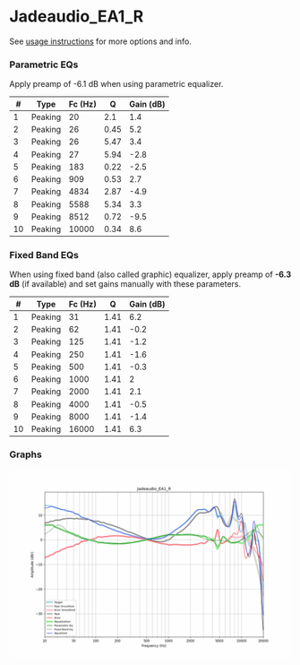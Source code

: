 # Jadeaudio_EA1_R
See [usage instructions](https://github.com/jaakkopasanen/AutoEq#usage) for more options and info.

### Parametric EQs
Apply preamp of -6.1 dB when using parametric equalizer.

|   # | Type    |   Fc (Hz) |    Q |   Gain (dB) |
|-----|---------|-----------|------|-------------|
|   1 | Peaking |        20 | 2.1  |         1.4 |
|   2 | Peaking |        26 | 0.45 |         5.2 |
|   3 | Peaking |        26 | 5.47 |         3.4 |
|   4 | Peaking |        27 | 5.94 |        -2.8 |
|   5 | Peaking |       183 | 0.22 |        -2.5 |
|   6 | Peaking |       909 | 0.53 |         2.7 |
|   7 | Peaking |      4834 | 2.87 |        -4.9 |
|   8 | Peaking |      5588 | 5.34 |         3.3 |
|   9 | Peaking |      8512 | 0.72 |        -9.5 |
|  10 | Peaking |     10000 | 0.34 |         8.6 |

### Fixed Band EQs
When using fixed band (also called graphic) equalizer, apply preamp of **-6.3 dB** (if available) and set gains manually with these parameters.

|   # | Type    |   Fc (Hz) |    Q |   Gain (dB) |
|-----|---------|-----------|------|-------------|
|   1 | Peaking |        31 | 1.41 |         6.2 |
|   2 | Peaking |        62 | 1.41 |        -0.2 |
|   3 | Peaking |       125 | 1.41 |        -1.2 |
|   4 | Peaking |       250 | 1.41 |        -1.6 |
|   5 | Peaking |       500 | 1.41 |        -0.3 |
|   6 | Peaking |      1000 | 1.41 |         2   |
|   7 | Peaking |      2000 | 1.41 |         2.1 |
|   8 | Peaking |      4000 | 1.41 |        -0.5 |
|   9 | Peaking |      8000 | 1.41 |        -1.4 |
|  10 | Peaking |     16000 | 1.41 |         6.3 |

### Graphs
![](./Jadeaudio_EA1_R.png)
